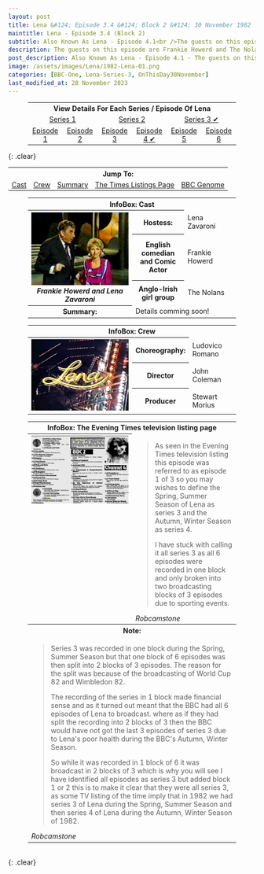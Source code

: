 ```yaml
---
layout: post
title: Lena &#124; Episode 3.4 &#124; Block 2 &#124; 30 November 1982
maintitle: Lena - Episode 3.4 (Block 2)
subtitle: Also Known As Lena - Episode 4.1<br />The guests on this episode are Frankie Howerd and The Nolans
description: The guests on this episode are Frankie Howerd and The Nolans.
post_description: Also Known As Lena - Episode 4.1 - The guests on this episode are Frankie Howerd and The Nolans.
image: /assets/images/Lena/1982-Lena-01.png
categories: [BBC-One, Lena-Series-3, OnThisDay30November]
last_modified_at: 28 November 2023
---
```


<figure class="fig3">
<table style="text-align:center;">
<tr><th colspan="6">View Details For Each Series / Episode Of Lena</th></tr>

<tr><td colspan="2" style="width:25%;"><a href="/1980-04-23-lena">Series 1</a></td><td colspan="2" style="width:25%;"><a href="/1981-04-08-lena">Series 2</a></td><td colspan="2" style="width:25%;"><a href="/1982-05-25-lena">Series 3 &#x2714;</a></td></tr>

<tr><td style="width:16.66%;"><a href="/1982-05-25-lena">Episode 1</a></td><td style="width:16.66%;"><a href="/1982-06-01-lena">Episode 2</a></td><td style="width:16.66%;"><a href="/1982-06-08-lena">Episode 3</a></td><td style="width:16.66%;"><a href="/1982-11-30-lena">Episode 4 &#x2714;</a></td><td style="width:16.66%;"><a href="/1982-12-07-lena">Episode 5</a></td><td style="width:16.66%;"><a href="/1982-12-14-lena">Episode 6</a></td></tr>
</table>
</figure>

{: .clear}

<table>
<tr align="center">
<th colspan="5">Jump To:</th>
</tr>

<tr align="center">
<td><a href="#cast">Cast</a></td>
<td><a href="#crew">Crew</a></td>
<td><a href="#summary">Summary</a></td>
<td><a href="#times">The Times Listings Page</a></td>
<td colspan="6"><a class="external-link" href="https://genome.ch.bbc.co.uk/schedules/bbcone/london/1982-11-30#at-19.40">BBC Genome</a></td>
</tr>
</table>

<figure class="fig3">
<table>
<tr id="cast"><th colspan="3">InfoBox: Cast</th></tr>
<tr>
<th rowspan="4" class="top" style="width:50%;"><img src="/assets/images/Lena/1982-Lena-02.png" class="full-width" /><br /><cite>Frankie Howerd and Lena Zavaroni</cite></th>
</tr>
<tr><th style="width:25%;">Hostess:</th> <td>Lena Zavaroni</td></tr>
<tr><th>English comedian and Comic Actor</th><td>Frankie Howerd</td></tr>
<tr><th>Anglo-Irish girl group</th><td>The Nolans</td></tr>
<tr id="summary" class="split"><th>Summary:</th><td colspan="2">Details comming soon!</td></tr>
</table>
</figure>

<figure class="fig3">
<table>
<tr id="crew"><th colspan="3">InfoBox: Crew</th></tr>
<tr>
<th rowspan="4" class="top" style="width:50%;"><img src="/assets/images/BBC/1982-lena-screenshot-01.png" class="full-width" /></th>
</tr>
<tr><th style="width:25%;">Choreography:</th> <td>Ludovico Romano</td></tr>
<tr><th>Director</th><td>John Coleman</td></tr>
<tr><th>Producer</th><td>Stewart Morius</td></tr>
</table>
</figure>

<figure class="fig3">
<table>
<tr id="times"><th colspan="2">InfoBox: The Evening Times television listing page</th></tr>
<tr>
<th rowspan="2" class="top" style="width:50%;"><a href="/assets/images/newspapers/1982-11-30-the-evening-times.png"><img src="/assets/images/newspapers/1982-11-30-the-evening-times.png" class="full-width zoom-in"></a></th></tr>
<tr><td colspan="2">
<blockquote>
<p>As seen in the Evening Times television listing this episode was referred to as episode 1 of 3 so you may wishes to define the Spring, Summer Season of Lena as series 3 and the Autumn, Winter Season as series 4.</p>
<p>I have stuck with calling it all series 3 as all 6 episodes were recorded in one block and only broken into two broadcasting blocks of 3 episodes due to sporting events.</p>
</blockquote>
<cite>Robcamstone</cite>
</td></tr>
<tr id="note" class="split"><th colspan="2">Note:</th></tr>
<tr><td colspan="3">
<blockquote>
<p>Series 3 was recorded in one block during the Spring, Summer Season but that one block of 6 episodes was then split into 2 blocks of 3 episodes. The reason for the split was because of the broadcasting of World Cup 82 and Wimbledon 82.</p>
<p>The recording of the series in 1 block made financial sense and as it turned out meant that the BBC had all 6 episodes of Lena to broadcast. where as if they had split the recording into 2 blocks of 3 then the BBC would have not got the last 3 episodes of series 3 due to Lena's poor health during the BBC's Autumn, Winter Season.</p>
<p>So while it was recorded in 1 block of 6 it was broadcast in 2 blocks of 3 which is why you will see I have identified all episodes as series 3 but added block 1 or 2 this is to make it clear that they were all series 3, as some TV listing of the time imply that in 1982 we had series 3 of Lena during the Spring, Summer Season and then series 4 of Lena during the Autumn, Winter Season of 1982.</p>
</blockquote>
<cite>Robcamstone</cite>
</td></tr>
</table>
</figure>

<br />{: .clear}

<style>
.top {vertical-align:top;}
</style>

